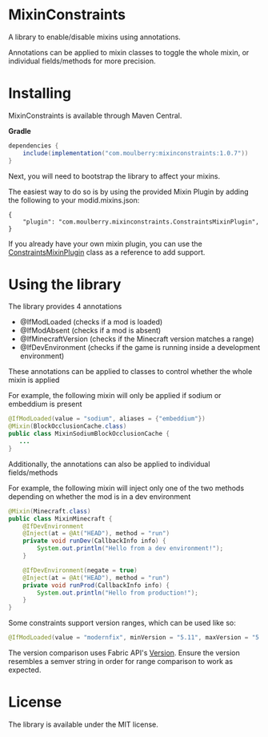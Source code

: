 # MixinConstraints

A library to enable/disable mixins using annotations.

Annotations can be applied to mixin classes to toggle the whole mixin, or individual fields/methods for more precision.

# Installing

MixinConstraints is available through Maven Central.

__Gradle__
```groovy
dependencies {
    include(implementation("com.moulberry:mixinconstraints:1.0.7"))
}
```

Next, you will need to bootstrap the library to affect your mixins.

The easiest way to do so is by using the provided Mixin Plugin by adding the following to your modid.mixins.json:
```json5
{
    "plugin": "com.moulberry.mixinconstraints.ConstraintsMixinPlugin",
}
```

If you already have your own mixin plugin, you can use the [ConstraintsMixinPlugin](https://github.com/Moulberry/MixinConstraints/blob/master/src/main/java/com/moulberry/mixinconstraints/ConstraintsMixinPlugin.java) class as a reference to add support.

# Using the library

The library provides 4 annotations
- @IfModLoaded (checks if a mod is loaded)
- @IfModAbsent (checks if a mod is absent)
- @IfMinecraftVersion (checks if the Minecraft version matches a range)
- @IfDevEnvironment (checks if the game is running inside a development environment)

These annotations can be applied to classes to control whether the whole mixin is applied

For example, the following mixin will only be applied if sodium or embeddium is present
```java
@IfModLoaded(value = "sodium", aliases = {"embeddium"})
@Mixin(BlockOcclusionCache.class)
public class MixinSodiumBlockOcclusionCache {
   ...
}
```

Additionally, the annotations can also be applied to individual fields/methods

For example, the following mixin will inject only one of the two methods depending on whether the mod is in a dev environment
```java
@Mixin(Minecraft.class)
public class MixinMinecraft {
    @IfDevEnvironment
    @Inject(at = @At("HEAD"), method = "run")
    private void runDev(CallbackInfo info) {
        System.out.println("Hello from a dev environment!");
    }

    @IfDevEnvironment(negate = true)
    @Inject(at = @At("HEAD"), method = "run")
    private void runProd(CallbackInfo info) {
        System.out.println("Hello from production!");
    }
}
```

Some constraints support version ranges, which can be used like so:
```java
@IfModLoaded(value = "modernfix", minVersion = "5.11", maxVersion = "5.15")
```
The version comparison uses Fabric API's [Version](https://github.com/FabricMC/fabric-loader/blob/master/src/main/java/net/fabricmc/loader/api/Version.java). Ensure the version resembles a semver string in order for range comparison to work as expected.

# License
The library is available under the MIT license.
